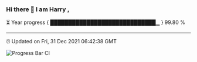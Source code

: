 ### Hi there 👋 I am Harry , 

⏳ Year progress { █████████████████████████████▁ } 99.80 %

---

⏰ Updated on Fri, 31 Dec 2021 06:42:38 GMT

![Progress Bar CI](https://github.com/duykhang68/duykhang68/workflows/Progress%20Bar%20CI/badge.svg)
